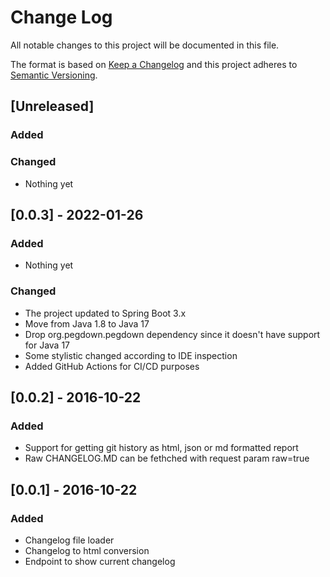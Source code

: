 # Change Log
All notable changes to this project will be documented in this file.

The format is based on [Keep a Changelog](http://keepachangelog.com/) 
and this project adheres to [Semantic Versioning](http://semver.org/).

## [Unreleased]
### Added

### Changed
- Nothing yet

## [0.0.3] - 2022-01-26
### Added
- Nothing yet

### Changed
- The project updated to Spring Boot 3.x
- Move from Java 1.8 to Java 17
- Drop org.pegdown.pegdown dependency since it doesn't have support for Java 17
- Some stylistic changed according to IDE inspection
- Added GitHub Actions for CI/CD purposes

## [0.0.2] - 2016-10-22
### Added
- Support for getting git history as html, json or md formatted report
- Raw CHANGELOG.MD can be fethched with request param raw=true

## [0.0.1] - 2016-10-22
### Added
- Changelog file loader
- Changelog to html conversion
- Endpoint to show current changelog
